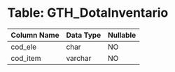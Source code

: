 # Table: GTH_DotaInventario

| Column Name | Data Type | Nullable |
|-------------|-----------|----------|
| cod_ele | char | NO |
| cod_item | varchar | NO |
